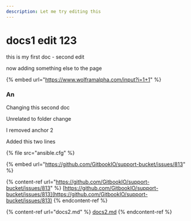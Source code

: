```yaml
---
description: Let me try editing this
---
```


# docs1 edit 123

this is my first doc - second edit

now adding something else to the page

{% embed url="https://www.wolframalpha.com/input?i=1+1" %}

### An

Changing this second doc

Unrelated to folder change

I removed anchor 2

Added this two lines

{% file src="ansible.cfg" %}

{% embed url="https://github.com/GitbookIO/support-bucket/issues/813" %}

{% content-ref url="https://github.com/GitbookIO/support-bucket/issues/813" %}
[https://github.com/GitbookIO/support-bucket/issues/813](https://github.com/GitbookIO/support-bucket/issues/813)
{% endcontent-ref %}

{% content-ref url="docs2.md" %}
[docs2.md](docs2.md)
{% endcontent-ref %}

